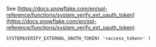 See [https://docs.snowflake.com/en/sql-reference/functions/system_verify_ext_oauth_token](https://docs.snowflake.com/en/sql-reference/functions/system_verify_ext_oauth_token)
```
SYSTEM$VERIFY_EXTERNAL_OAUTH_TOKEN( '<access_token>' )
```
